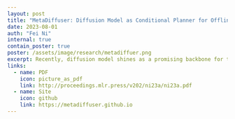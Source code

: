```yaml
---
layout: post
title: "MetaDiffuser: Diffusion Model as Conditional Planner for Offline Meta-RL"
date: 2023-08-01
auth: "Fei Ni"
internal: true
contain_poster: true
poster: /assets/image/research/metadiffuer.png
excerpt: Recently, diffusion model shines as a promising backbone for the sequence modeling paradigm in offline reinforcement learning. However, these works mostly lack the generalization ability across tasks with reward or dynamics change. To tackle this challenge, in this paper we propose a task-oriented conditioned diffusion planner for offline meta-RL(MetaDiffuser), which considers the generalization problem as conditional trajectory generation task with contextual representation. The key is to learn a context conditioned diffusion model which can generate task-oriented trajectories for planning across diverse tasks. To enhance the dynamics consistency of the generated trajectories while encouraging trajectories to achieve high returns, we further design a dual-guided module in the sampling process of the diffusion model. The proposed framework enjoys the robustness to the quality of collected warm-start data from the testing task and the flexibility to incorporate with different task representation method. The experiment results on MuJoCo benchmarks show that MetaDiffuser outperforms other strong offline meta-RL baselines, demonstrating the outstanding conditional generation ability of diffusion architecture.
links:
  - name: PDF
    icon: picture_as_pdf
    link: http://proceedings.mlr.press/v202/ni23a/ni23a.pdf
  - name: Site
    icon: github
    link: https://metadiffuser.github.io
---
```


<script>
    window.addEventListener('load', function() {
        window.location.href = 'https://metadiffuser.github.io/';
    });
</script>
